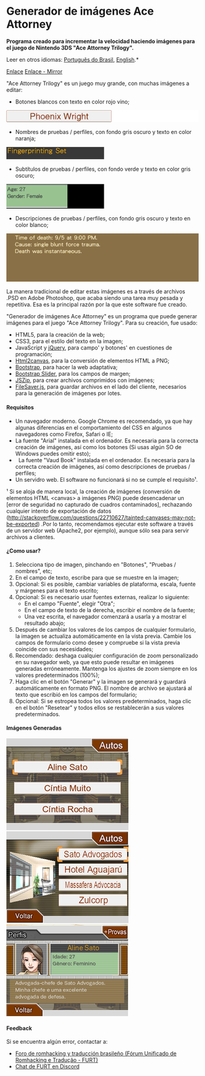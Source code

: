 # Generador de imágenes Ace Attorney

**Programa creado para incrementar la velocidad haciendo imágenes para el juego de Nintendo 3DS "Ace Attorney Trilogy".**

Leer en otros idiomas: [Português do Brasil](README.pt-br.md), [English](README.md).*

[Enlace](https://leomontenegro6.github.io/aaig/)
[Enlace - Mirror](http://www.romhacking.net.br/tools/aaig/)

"Ace Attorney Trilogy" es un juego muy grande, con muchas imágenes a editar:

*   Botones blancos con texto en color rojo vino;

![alt tag](images/button_bg_filled.png)
*   Nombres de pruebas / perfiles, con fondo gris oscuro y texto en color naranja;

![alt tag](images/proof_profile_title_bg_filled.png)
*   Subtítulos de pruebas / perfiles, con fondo verde y texto en color gris oscuro;

![alt tag](images/proof_profile_subtitle_bg_filled.png)
*   Descripciones de pruebas / perfiles, con fondo gris oscuro y texto en color blanco;

![alt tag](images/proof_profile_description_bg_brown.png)

La manera tradicional de editar estas imágenes es a través de archivos .PSD en Adobe Photoshop, que acaba siendo una tarea muy pesada y repetitiva. Esa es la principal razón por la que este software fue creado.

"Generador de imágenes Ace Attorney" es un programa que puede generar imágenes para el juego "Ace Attorney Trilogy". Para su creación, fue usado:

*   HTML5, para la creación de la web;
*   CSS3, para el estilo del texto en la imagen;
*   JavaScript y [jQuery](https://jquery.com/), para campo' y botones' en cuestiones de programación;
*   [Html2canvas](http://html2canvas.hertzen.com/), para la conversión de elementos HTML a PNG;
*   [Bootstrap](http://getbootstrap.com/), para hacer la web adaptativa;
*   [Bootstrap Slider](https://github.com/seiyria/bootstrap-slider), para los campos de margen;
*   [JSZip](https://stuk.github.io/jszip/), para crear archivos comprimidos con imágenes;
*   [FileSaver.js](https://github.com/eligrey/FileSaver.js/), para guardar archivos en el lado del cliente, necesarios para la generación de imágenes por lotes.

#### Requisitos

*   Un navegador moderno. Google Chrome es recomendado, ya que hay algunas diferencias en el comportamiento del CSS en algunos navegadores como Firefox, Safari o IE;
*   La fuente "Arial" instalada en el ordenador. Es necesaria para la correcta creación de imágenes, así como los botones (Si usas algún SO de Windows puedes omitir esto);
*   La fuente "Vaud Book" instalada en el ordenador. Es necesaria para la correcta creación de imágenes, así como descripciones de pruebas / perfiles;
*   Un servidro web. El software no funcionará si no se cumple el requisito¹.

¹ Si se aloja de manera local, la creación de imágenes (conversión de elementos HTML &lt;canvas&gt; a imágenes PNG) puede desencadenar un [error de seguridad no capturado de cuadros contaminados], rechazando cualquier intento de exportación de datos (http://stackoverflow.com/questions/22710627/tainted-canvases-may-not-be-exported) .Por lo tanto, recomendamos ejecutar este software a través de un servidor web (Apache2, por ejemplo), aunque sólo sea para servir archivos a clientes.

#### ¿Como usar?

1.  Selecciona tipo de imagen, pinchando en "Botones", "Pruebas / nombres", etc;
2.  En el campo de texto, escribe para que se muestre en la imagen;
3.  Opcional: Si es posible, cambiar variables de plataforma, escala, fuente y márgenes para el texto escrito;
4.  Opcional: Si es necesario usar fuentes externas, realizar lo siguiente:
    *   En el campo "Fuente", elegir "Otra";
    *   En el campo de texto de la derecha, escribir el nombre de la fuente;
    *   Una vez escrita, el navegador comenzará a usarla y a mostrar el resultado abajo;
5.  Después de cambiar los valores de los campos de cualquier formulario, la imagen se actualiza automáticamente en la vista previa. Cambie los campos de formulario como desee y compruebe si la vista previa coincide con sus necesidades;
6.  Recomendado: deshaga cualquier configuración de zoom personalizado en su navegador web, ya que esto puede resultar en imágenes generadas erróneamente. Mantenga los ajustes de zoom siempre en los valores predeterminados (100%);
7.  Haga clic en el botón "Generar" y la imagen se generará y guardará automáticamente en formato PNG. El nombre de archivo se ajustará al texto que escribió en los campos del formulario;
8.  Opcional: Si se estropea todos los valores predeterminados, haga clic en el botón "Resetear" y todos ellos se restablecerán a sus valores predeterminados.

#### Imágenes Generadas

![alt tag](images/sample_1.png)
![alt tag](images/sample_2.png)
![alt tag](images/sample_3.png)

#### Feedback

Si se encuentra algún error, contactar a:

*   [Foro de romhacking y traducción brasileño (Fórum Unificado de Romhacking e Tradução - FURT)](http://www.romhacking.net.br/)
*   [Chat de FURT en Discord](https://discord.gg/0V2rK6RK47Okravl)